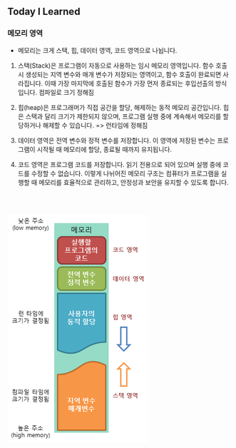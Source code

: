 ## Today I Learned

### **메모리 영역**

- 메모리는 크게 스택, 힙, 데이터 영역, 코드 영역으로 나뉩니다.

1. 스택(Stack)은 프로그램이 자동으로 사용하는 임시 메모리 영역입니다. 함수 호출 시 생성되는 지역 변수와 매개 변수가 저장되는 영역이고, 함수 호출이 완료되면 사라집니다. 이때 가장 마지막에 호출된 함수가 가장 먼저 종료되는 후입선출의 방식입니다.  컴파일로 크기 정해짐 

2. 힙(heap)은 프로그래머가 직접 공간을 할당, 해제하는 동적 메모리 공간입니다. 힙은 스택과 달리 크기가 제한되지 않으며, 프로그램 실행 중에 계속해서 메모리를 할당하거나 해제할 수 있습니다.
=> 런타임에 정해짐

3. 데이터 영역은 전역 변수와 정적 변수를 저장합니다. 이 영역에 저장된 변수는 프로그램이 시작될 때 메모리에 할당, 종료될 때까지 유지됩니다.
 
4. 코드 영역은 프로그램 코드를 저장합니다. 읽기 전용으로 되어 있으며 실행 중에 코드를 수정할 수 없습니다.
이렇게 나뉘어진 메모리 구조는 컴퓨터가 프로그램을 실행할 때 메모리를 효율적으로 관리하고, 안정성과 보안을 유지할 수 있도록 합니다.

<br><br/>

![alt text](Memory.png)